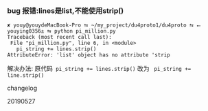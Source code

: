  ### bug 报错:lines是list,不能使用strip()
 ```
 ✘ youy@youydeMacBook-Pro ⮀ ~/my_project/du4proto1/du4proto ⮀ ⭠ youying0356± ⮀ python pi_million.py
Traceback (most recent call last):
  File "pi_million.py", line 6, in <module>
    pi_string += lines.strip()
AttributeError: 'list' object has no attribute 'strip
```

解决办法:
原代码` pi_string += lines.strip()` 改为 ` pi_string += line.strip()`

changelog

20190527 